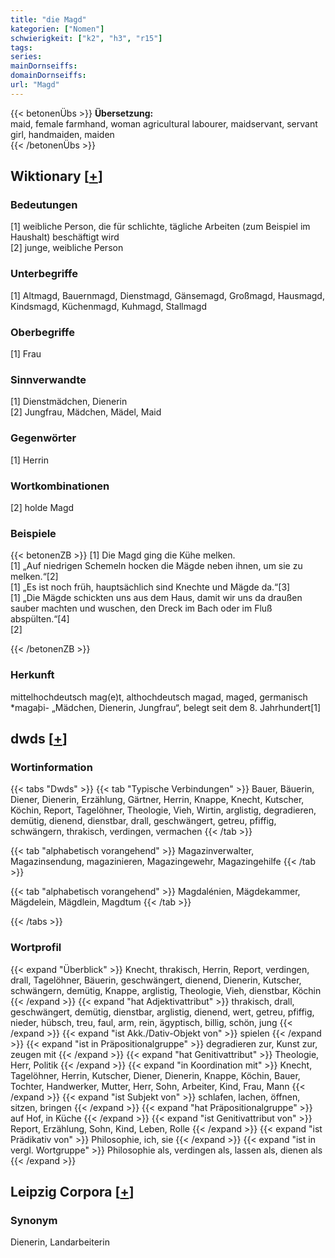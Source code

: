 ```yaml
---
title: "die Magd"
kategorien: ["Nomen"]
schwierigkeit: ["k2", "h3", "r15"]
tags:
series:
mainDornseiffs:
domainDornseiffs:
url: "Magd"
---
```


{{< betonenÜbs >}}
**Übersetzung:**  
maid, female farmhand, woman agricultural labourer, maidservant, servant girl, handmaiden, maiden  
{{< /betonenÜbs >}}

## Wiktionary [[+](https://de.wiktionary.org/wiki/Magd)]

### Bedeutungen
[1] weibliche Person, die für schlichte, tägliche Arbeiten (zum Beispiel im Haushalt) beschäftigt wird  
[2] junge, weibliche Person  

### Unterbegriffe
[1] Altmagd, Bauernmagd, Dienstmagd, Gänsemagd, Großmagd, Hausmagd, Kindsmagd, Küchenmagd, Kuhmagd, Stallmagd  

### Oberbegriffe
[1] Frau  

### Sinnverwandte
[1] Dienstmädchen, Dienerin  
[2] Jungfrau, Mädchen, Mädel, Maid  

### Gegenwörter
[1] Herrin  

### Wortkombinationen
[2] holde Magd  

### Beispiele
{{< betonenZB >}}
[1] Die Magd ging die Kühe melken.  
[1] „Auf niedrigen Schemeln hocken die Mägde neben ihnen, um sie zu melken.“[2]  
[1] „Es ist noch früh, hauptsächlich sind Knechte und Mägde da.“[3]  
[1] „Die Mägde schickten uns aus dem Haus, damit wir uns da draußen sauber machten und wuschen, den Dreck im Bach oder im Fluß abspülten.“[4]  
[2]  

{{< /betonenZB >}}
### Herkunft
mittelhochdeutsch mag(e)t, althochdeutsch magad, maged, germanisch *magaþi- „Mädchen, Dienerin, Jungfrau“, belegt seit dem 8. Jahrhundert[1]  



## dwds [[+](https://www.dwds.de/wb/Magd)]

### Wortinformation
{{< tabs "Dwds" >}}
{{< tab "Typische Verbindungen" >}}
Bauer, Bäuerin, Diener, Dienerin, Erzählung, Gärtner, Herrin, Knappe, Knecht, Kutscher, Köchin, Report, Tagelöhner, Theologie, Vieh, Wirtin, arglistig, degradieren, demütig, dienend, dienstbar, drall, geschwängert, getreu, pfiffig, schwängern, thrakisch, verdingen, vermachen
{{< /tab >}}

{{< tab "alphabetisch vorangehend" >}}
Magazinverwalter, Magazinsendung, magazinieren, Magazingewehr, Magazingehilfe
{{< /tab >}}

{{< tab "alphabetisch vorangehend" >}}
Magdalénien, Mägdekammer, Mägdelein, Mägdlein, Magdtum
{{< /tab >}}

{{< /tabs >}}

### Wortprofil
{{< expand "Überblick" >}} Knecht, thrakisch, Herrin, Report, verdingen, drall, Tagelöhner, Bäuerin, geschwängert, dienend, Dienerin, Kutscher, schwängern, demütig, Knappe, arglistig, Theologie, Vieh, dienstbar, Köchin {{< /expand >}}
{{< expand "hat Adjektivattribut" >}} thrakisch, drall, geschwängert, demütig, dienstbar, arglistig, dienend, wert, getreu, pfiffig, nieder, hübsch, treu, faul, arm, rein, ägyptisch, billig, schön, jung {{< /expand >}}
{{< expand "ist Akk./Dativ-Objekt von" >}} spielen {{< /expand >}}
{{< expand "ist in Präpositionalgruppe" >}} degradieren zur, Kunst zur, zeugen mit {{< /expand >}}
{{< expand "hat Genitivattribut" >}} Theologie, Herr, Politik {{< /expand >}}
{{< expand "in Koordination mit" >}} Knecht, Tagelöhner, Herrin, Kutscher, Diener, Dienerin, Knappe, Köchin, Bauer, Tochter, Handwerker, Mutter, Herr, Sohn, Arbeiter, Kind, Frau, Mann {{< /expand >}}
{{< expand "ist Subjekt von" >}} schlafen, lachen, öffnen, sitzen, bringen {{< /expand >}}
{{< expand "hat Präpositionalgruppe" >}} auf Hof, in Küche {{< /expand >}}
{{< expand "ist Genitivattribut von" >}} Report, Erzählung, Sohn, Kind, Leben, Rolle {{< /expand >}}
{{< expand "ist Prädikativ von" >}} Philosophie, ich, sie {{< /expand >}}
{{< expand "ist in vergl. Wortgruppe" >}} Philosophie als, verdingen als, lassen als, dienen als {{< /expand >}}

## Leipzig Corpora [[+](https://corpora.uni-leipzig.de/en/res?word=Magd&corpusId=deu_newscrawl-public_2018)]


### Synonym
Dienerin, Landarbeiterin

